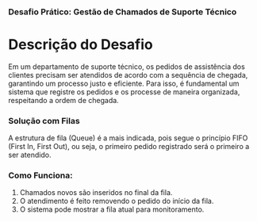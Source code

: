### Desafio Prático: Gestão de Chamados de Suporte Técnico
# Descrição do Desafio
Em um departamento de suporte técnico, os pedidos de assistência dos clientes precisam ser atendidos de acordo com a sequência de chegada, garantindo um processo justo e eficiente. Para isso, é fundamental um sistema que registre os pedidos e os processe de maneira organizada, respeitando a ordem de chegada.

### Solução com Filas
A estrutura de fila (Queue) é a mais indicada, pois segue o princípio FIFO (First In, First Out), ou seja, o primeiro pedido registrado será o primeiro a ser atendido.

### Como Funciona:
1. Chamados novos são inseridos no final da fila.
2. O atendimento é feito removendo o pedido do início da fila.
3. O sistema pode mostrar a fila atual para monitoramento.
